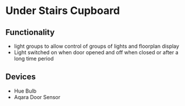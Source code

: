 # Under Stairs Cupboard

## Functionality
* light groups to allow control of groups of lights and floorplan display
* Light switched on when door opened and off when closed or after a long time period

## Devices
* Hue Bulb
* Aqara Door Sensor
